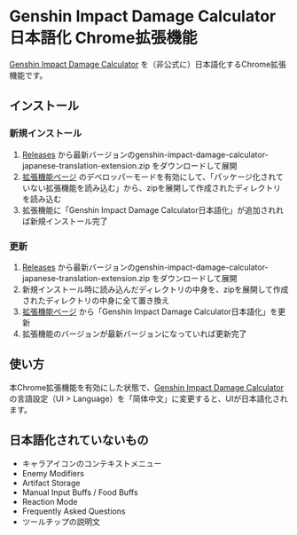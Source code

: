 # Genshin Impact Damage Calculator 日本語化 Chrome拡張機能
[Genshin Impact Damage Calculator](https://genshinimpactcalculator.com/genshinCalc) を（非公式に）日本語化するChrome拡張機能です。


## インストール

### 新規インストール
1. [Releases](https://github.com/gtKOT/genshin-impact-damage-calculator-japanese-translation-extension/releases) から最新バージョンのgenshin-impact-damage-calculator-japanese-translation-extension.zip をダウンロードして展開
1. [拡張機能ページ](chrome://extensions/) のデベロッパーモードを有効にして、「パッケージ化されていない拡張機能を読み込む」から、zipを展開して作成されたディレクトリを読み込む
1. 拡張機能に「Genshin Impact Damage Calculator日本語化」が追加されれば新規インストール完了

### 更新
1. [Releases](https://github.com/gtKOT/genshin-impact-damage-calculator-japanese-translation-extension/releases) から最新バージョンのgenshin-impact-damage-calculator-japanese-translation-extension.zip をダウンロードして展開
1. 新規インストール時に読み込んだディレクトリの中身を、zipを展開して作成されたディレクトリの中身に全て置き換え
1. [拡張機能ページ](chrome://extensions/) から「Genshin Impact Damage Calculator日本語化」を更新
1. 拡張機能のバージョンが最新バージョンになっていれば更新完了

## 使い方
本Chrome拡張機能を有効にした状態で、[Genshin Impact Damage Calculator](https://genshinimpactcalculator.com/genshinCalc) の言語設定（UI > Language）を「简体中文」に変更すると、UIが日本語化されます。

## 日本語化されていないもの
- キャラアイコンのコンテキストメニュー
- Enemy Modifiers
- Artifact Storage
- Manual Input Buffs / Food Buffs
- Reaction Mode
- Frequently Asked Questions
- ツールチップの説明文
